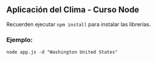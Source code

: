 ## Aplicación del Clima - Curso Node

Recuerden ejecutar ```npm install``` para instalar las librerías.

### Ejemplo:
```node app.js -d "Washington United States"```
